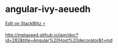 # angular-ivy-aeuedh

[Edit on StackBlitz ⚡️](https://stackblitz.com/edit/angular-ivy-aeuedh)

http://metaseed.github.io/iam/doc?id=282&title=Angular%20Host%20decorator&f=md
